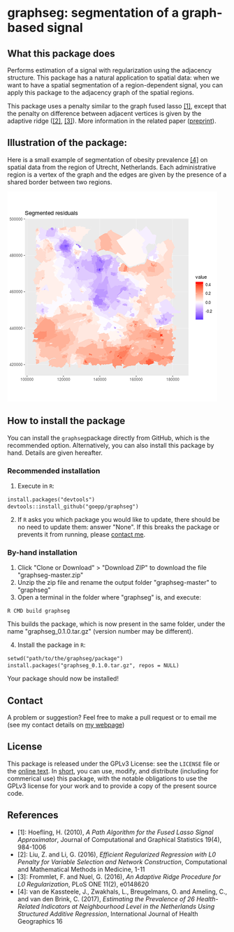 # graphseg: segmentation of a graph-based signal

## What this package does
Performs estimation of a signal with regularization using the adjacency structure.
This package has a natural application to spatial data: when we want to have a spatial segmentation of a region-dependent signal, you can apply this package to the adjacency graph of the spatial regions.

This package uses a penalty similar to the graph fused lasso [[1]](https://arxiv.org/pdf/0910.0526.pdf), except that the penalty on difference between adjacent vertices is given by the adaptive ridge ([[2]](http://downloads.hindawi.com/journals/cmmm/2016/3456153.pdf),  [[3]](https://www.ncbi.nlm.nih.gov/pmc/articles/PMC4743917/pdf/pone.0148620.pdf)).
More information in the related paper ([preprint](https://hal.archives-ouvertes.fr/hal-03474990v1)).

## Illustration of the package:
Here is a small example of segmentation of obesity prevalence [[4]](https://ij-healthgeographics.biomedcentral.com/track/pdf/10.1186/s12942-017-0097-5) on spatial data from the region of Utrecht, Netherlands.
Each administrative region is a vertex of the graph and the edges are given by the presence of a shared border between two regions.

![some useless text](utrecht_gif.gif)



## How to install the package
You can install the `graphseg`package directly from GitHub, which is the recommended option. Alternatively, you can also install this package by hand. Details are given hereafter.

### Recommended installation
1. Execute in `R`:

```
install.packages("devtools")   
devtools::install_github("goepp/graphseg")
```

2. If `R` asks you which package you would like to update, there should be no need to update them: answer "None". If this breaks the package or prevents it from running, please [contact me](https://github.com/goepp/graphseg#contact).

### By-hand installation
1. Click "Clone or Download" > "Download ZIP" to download the file "graphseg-master.zip"
2. Unzip the zip file and rename the output folder "graphseg-master" to "graphseg"
3. Open a terminal in the folder where "graphseg" is, and execute:

```
R CMD build graphseg  
```

This builds the package, which is now present in the same folder, under the name "graphseg_0.1.0.tar.gz" (version number may be different).

4. Install the package in `R`:
```
setwd("path/to/the/graphseg/package")   
install.packages("graphseg_0.1.0.tar.gz", repos = NULL)
```
Your package should now be installed!

## Contact
A problem or suggestion? Feel free to make a pull request or to email me (see my contact details on [my webpage](https://goepp.github.io))

## License
This package is released under the GPLv3 License: see the `LICENSE` file or the [online text](https://www.gnu.org/licenses/gpl-3.0.en.html). In [short](https://tldrlegal.com/license/gnu-general-public-license-v3-(gpl-3)#summary), you can use, modify, and distribute (including for commerical use) this package, with the notable obligations to use the GPLv3 license for your work and to provide a copy of the present source code.

## References

- [1]: Hoefling, H. (2010), *A Path Algorithm for the Fused Lasso Signal Approximator*, Journal of Computational and Graphical Statistics 19(4), 984-1006
- [2]: Liu, Z. and Li, G. (2016), *Efficient Regularized Regression with L0 Penalty for Variable Selection and Network Construction*, Computational and Mathematical Methods in Medicine, 1-11
- [3]: Frommlet, F. and Nuel, G. (2016), *An Adaptive Ridge Procedure for L0 Regularization*, PLoS ONE 11(2), e0148620
- [4]: van de Kassteele, J., Zwakhals, L., Breugelmans, O. and Ameling, C., and van den Brink, C. (2017), *Estimating the Prevalence of 26 Health-Related Indicators at Neighbourhood Level in the Netherlands Using Structured Additive Regression*, International Journal of Health Geographics 16

